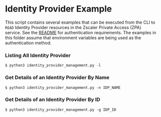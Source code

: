 Identity Provider Example
=========================

This script contains several examples that can be executed from the CLI to `READ` Identity Provider resources in the Zscaler Private Access (ZPA) service. See the [README](../README.md) for authentication requirements. The examples in this folder assume that environment variables are being used as the authentication method.

### Listing All Identity Provider

```shell
$ python3 identity_provider_management.py -l
```

### Get Details of an Identity Provider By Name

```shell
$ python3 identity_provider_management.py -n IDP_NAME
```

### Get Details of an Identity Provider By ID

```shell
$ python3 identity_provider_management.py -g IDP_ID
```
